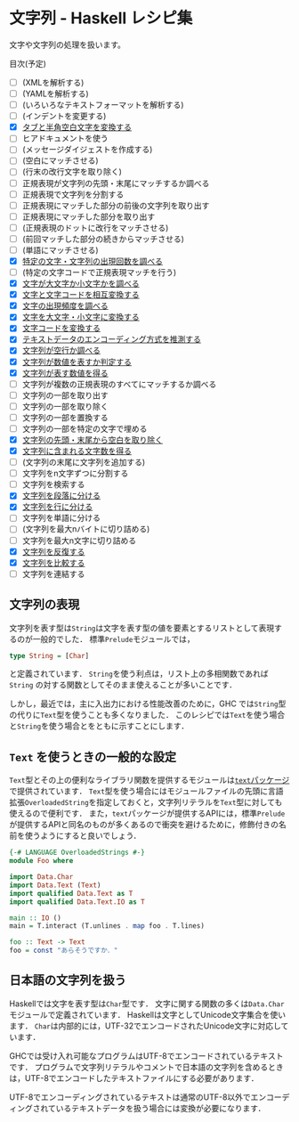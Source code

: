 # 文字列 - Haskell レシピ集

文字や文字列の処理を扱います。

目次(予定)

- [ ] (XMLを解析する)
- [ ] (YAMLを解析する)
- [ ] (いろいろなテキストフォーマットを解析する)
- [ ] (インデントを変更する)
- [x] [タブと半角空白文字を変換する](タブと半角空白文字を変換する.md)
- [ ] ヒアドキュメントを使う
- [ ] (メッセージダイジェストを作成する)
- [ ] (空白にマッチさせる)
- [ ] (行末の改行文字を取り除く)
- [ ] 正規表現が文字列の先頭・末尾にマッチするか調べる
- [ ] 正規表現で文字列を分割する
- [ ] 正規表現にマッチした部分の前後の文字列を取り出す
- [ ] 正規表現にマッチした部分を取り出す
- [ ] (正規表現のドットに改行をマッチさせる)
- [ ] (前回マッチした部分の続きからマッチさせる)
- [ ] (単語にマッチさせる)
- [x] [特定の文字・文字列の出現回数を調べる](特定の文字・文字列の出現回数を調べる.md)
- [ ] (特定の文字コードで正規表現マッチを行う)
- [x] [文字が大文字か小文字かを調べる](文字が大文字か小文字かを調べる.md)
- [x] [文字と文字コードを相互変換する](文字と文字コードを相互変換する.md)
- [x] [文字の出現頻度を調べる](文字の出現頻度を調べる.md)
- [x] [文字を大文字・小文字に変換する](文字を大文字・小文字に変換する.md)
- [x] [文字コードを変換する](文字コードを変換する.md)
- [x] [テキストデータのエンコーディング方式を推測する](テキストデータの文字エンコーディング方式を推測する.md)
- [x] [文字列が空行か調べる](文字列が空行か調べる.md)
- [x] [文字列が数値を表すか判定する](文字列が数値を表すか判定する.md)
- [x] [文字列が表す数値を得る](文字列が表す数値を得る.md)
- [ ] 文字列が複数の正規表現のすべてにマッチするか調べる
- [ ] 文字列の一部を取り出す
- [ ] 文字列の一部を取り除く
- [ ] 文字列の一部を置換する
- [ ] 文字列の一部を特定の文字で埋める
- [x] [文字列の先頭・末尾から空白を取り除く](文字列の先頭・末尾から空白を取り除く.md)
- [x] [文字列に含まれる文字数を得る](文字列に含まれる文字数を得る.md)
- [ ] (文字列の末尾に文字列を追加する)
- [ ] 文字列をn文字ずつに分割する
- [ ] 文字列を検索する
- [x] [文字列を段落に分ける](文字列を段落に分ける.md)
- [x] [文字列を行に分ける](文字列を行に分ける.md)
- [ ] 文字列を単語に分ける
- [ ] (文字列を最大nバイトに切り詰める)
- [ ] 文字列を最大n文字に切り詰める
- [x] [文字列を反復する](文字列を反復する.md)
- [x] [文字列を比較する](文字列を比較する.md)
- [ ] 文字列を連結する

## 文字列の表現

文字列を表す型は``String``は文字を表す型の値を要素とするリストとして表現するのが一般的でした．
標準``Prelude``モジュールでは，

```haskell
type String = [Char]
```

と定義されています．
``String``を使う利点は，リスト上の多相関数であれば ``String`` の対する関数としてそのまま使えることが多いことです．

しかし，最近では，主に入出力における性能改善のために，GHC では``String``型の代りに``Text``型を使うことも多くなりました．
このレシピでは``Text``を使う場合と``String``を使う場合とをともに示すことにします．

## ``Text`` を使うときの一般的な設定

``Text``型とその上の便利なライブラリ関数を提供するモジュールは[``text``パッケージ](http://hackage.haskell.org/package/text)で提供されています．
``Text``型を使う場合にはモジュールファイルの先頭に言語拡張``OverloadedString``を指定しておくと，文字列リテラルを``Text``型に対しても使えるので便利です．
また，``text``パッケージが提供するAPIには，標準``Prelude``が提供するAPIと同名のものが多くあるので衝突を避けるために，修飾付きの名前を使うようにすると良いでしょう．

```haskell
{-# LANGUAGE OverloadedStrings #-}
module Foo where

import Data.Char
import Data.Text (Text)
import qualified Data.Text as T
import qualified Data.Text.IO as T

main :: IO () 
main = T.interact (T.unlines . map foo . T.lines)

foo :: Text -> Text
foo = const "あらそうですか．"
```

## 日本語の文字列を扱う

Haskellでは文字を表す型は``Char``型です．
文字に関する関数の多くは``Data.Char``モジュールで定義されています．
Haskellは文字としてUnicode文字集合を使います．
``Char``は内部的には，UTF-32でエンコードされたUnicode文字に対応しています．

GHCでは受け入れ可能なプログラムはUTF-8でエンコードされているテキストです．
プログラムで文字列リテラルやコメントで日本語の文字列を含めるときは，UTF-8でエンコードしたテキストファイルにする必要があります．

UTF-8でエンコーディングされているテキストは通常のUTF-8以外でエンコーディングされているテキストデータを扱う場合には変換が必要になります．
